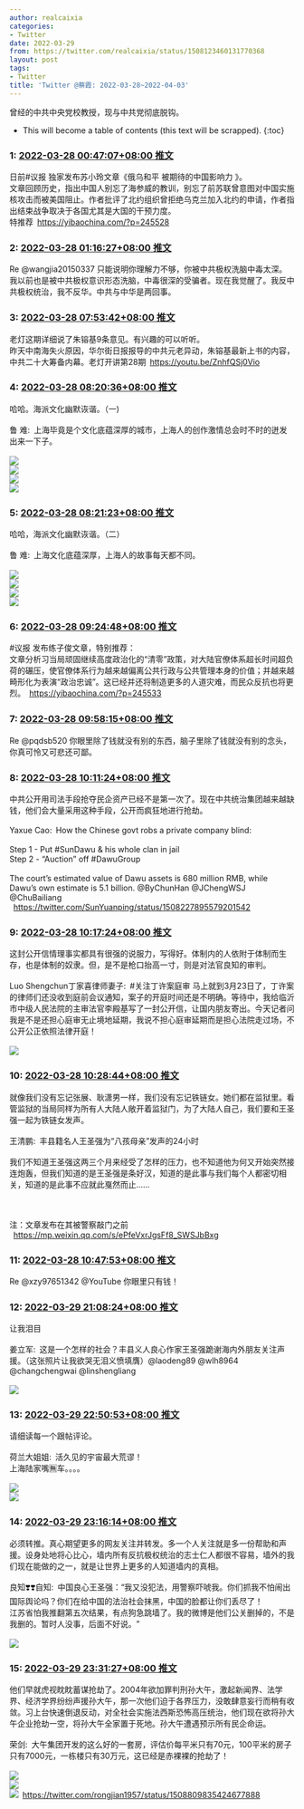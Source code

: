 ```yaml
---
author: realcaixia
categories:
- Twitter
date: 2022-03-29
from: https://twitter.com/realcaixia/status/1508123460131770368
layout: post
tags:
- Twitter
title: 'Twitter @蔡霞: 2022-03-28~2022-04-03'
---
```


曾经的中共中央党校教授，现与中共党彻底脱钩。 

* This will become a table of contents (this text will be scrapped).
{:toc}

### 1: [2022-03-28 00:47:07+08:00 推文](https://twitter.com/realcaixia/status/1508123460131770368)

日前#议报 独家发布苏小玲文章《俄乌和平 被期待的中国影响力 》。<br>文章回顾历史，指出中国人别忘了海参威的教训，别忘了前苏联曾意图对中国实施核攻击而被美国阻止。作者批评了北约组织曾拒绝乌克兰加入北约的申请，作者指出结束战争取决于各国尤其是大国的干预力度。<br>特推荐 <a href="https://yibaochina.com/?p=245528" target="_blank" rel="noopener noreferrer">https://yibaochina.com/?p=245528</a>

### 2: [2022-03-28 01:16:27+08:00 推文](https://twitter.com/realcaixia/status/1508130843772035074)

Re @wangjia20150337 只能说明你理解力不够，你被中共极权洗脑中毒太深。我以前也是被中共极权意识形态洗脑，中毒很深的受骗者。现在我觉醒了。我反中共极权统治，我不反华。中共与中华是两回事。

### 3: [2022-03-28 07:53:42+08:00 推文](https://twitter.com/realcaixia/status/1508230814189957126)

老灯这期详细说了朱镕基9条意见。有兴趣的可以听听。<br>昨天中南海失火原因，华尔街日报报导的中共元老异动，朱镕基最新上书的内容，中共二十大筹备内幕。老灯开讲第28期 <a href="https://youtu.be/ZnhfQSj0Vio" target="_blank" rel="noopener noreferrer">https://youtu.be/ZnhfQSj0Vio</a>

### 4: [2022-03-28 08:20:36+08:00 推文](https://twitter.com/realcaixia/status/1508237584694222852)

哈哈。海派文化幽默诙谐。（一)<br><br>鲁  难: 上海毕竟是个文化底蕴深厚的城市，上海人的创作激情总会时不时的迸发出来一下子。<br><br><img style="" src="https://pbs.twimg.com/media/FO3sd23WUAIly9y?format=jpg&amp;name=orig" referrerpolicy="no-referrer"><br><img style="" src="https://pbs.twimg.com/media/FO3sd24XoAEDpi_?format=jpg&amp;name=orig" referrerpolicy="no-referrer"><br><img style="" src="https://pbs.twimg.com/media/FO3sd21XoAME0Q5?format=jpg&amp;name=orig" referrerpolicy="no-referrer"><br><img style="" src="https://pbs.twimg.com/media/FO3sd26XEAkrk0-?format=jpg&amp;name=orig" referrerpolicy="no-referrer">

### 5: [2022-03-28 08:21:23+08:00 推文](https://twitter.com/realcaixia/status/1508237781235085317)

哈哈，海派文化幽默诙谐。（二）<br><br>鲁  难: 上海文化底蕴深厚，上海人的故事每天都不同。<br><br><img style="" src="https://pbs.twimg.com/media/FO3s4NnXEAQWjLT?format=jpg&amp;name=orig" referrerpolicy="no-referrer"><br><img style="" src="https://pbs.twimg.com/media/FO3s4NoXMAcDY5T?format=jpg&amp;name=orig" referrerpolicy="no-referrer"><br><img style="" src="https://pbs.twimg.com/media/FO3s4NsXMAECDN1?format=jpg&amp;name=orig" referrerpolicy="no-referrer"><br><img style="" src="https://pbs.twimg.com/media/FO3s4N1XsAIZBlP?format=jpg&amp;name=orig" referrerpolicy="no-referrer">

### 6: [2022-03-28 09:24:48+08:00 推文](https://twitter.com/realcaixia/status/1508253739085352968)

#议报 发布练子俊文章，特别推荐：<br>文章分析习当局顽固继续高度政治化的“清零”政策，对大陆官僚体系超长时间超负荷的碾压，使官僚体系行为越来越偏离公共行政与公共管理本身的价值；并越来越畸形化为表演“政治忠诚”。这已经并还将制造更多的人道灾难，而民众反抗也将更烈。 <a href="https://yibaochina.com/?p=245533" target="_blank" rel="noopener noreferrer">https://yibaochina.com/?p=245533</a>

### 7: [2022-03-28 09:58:15+08:00 推文](https://twitter.com/realcaixia/status/1508262157481304065)

Re @pqdsb520 你眼里除了钱就没有别的东西，脑子里除了钱就没有别的念头，你真可怜又可悲还可鄙。

### 8: [2022-03-28 10:11:24+08:00 推文](https://twitter.com/realcaixia/status/1508265467445661698)

中共公开用司法手段抢夺民企资产已经不是第一次了。现在中共统治集团越来越缺钱，他们会大量采用这种手段，公开而疯狂地进行抢劫。<br><br>Yaxue Cao: How the Chinese govt robs a private company blind: <br><br>Step 1 - Put #SunDawu &amp; his whole clan in jail<br>Step 2 - “Auction” off #DawuGroup<br><br>The court’s estimated value of Dawu assets is 680 million RMB, while Dawu’s own estimate is 5.1 billion. @ByChunHan @JChengWSJ @ChuBailiang<br> <a href="https://twitter.com/SunYuanping/status/1508227895579201542" target="_blank" rel="noopener noreferrer">https://twitter.com/SunYuanping/status/1508227895579201542</a>

### 9: [2022-03-28 10:17:24+08:00 推文](https://twitter.com/realcaixia/status/1508266977390993408)

这封公开信情理事实都具有很强的说服力，写得好。体制内的人依附于体制而生存，也是体制的奴隶。但，是不是枪口抬高一寸，则是对法官良知的审判。<br><br>Luo Shengchun丁家喜律师妻子: #关注丁许案庭审 马上就到3月23日了，丁许案的律师们还没收到庭前会议通知，案子的开庭时间还是不明确。等待中，我给临沂市中级人民法院的主审法官李殿基写了一封公开信，让国内朋友寄出。今天记者问我是不是还担心庭审无止境地延期，我说不担心庭审延期而是担心法院走过场，不公开公正依照法律开庭！<br><br><img style="" src="https://pbs.twimg.com/media/FOW0ghvWUAAjR8e?format=jpg&amp;name=orig" referrerpolicy="no-referrer">

### 10: [2022-03-28 10:28:44+08:00 推文](https://twitter.com/realcaixia/status/1508269828498509833)

就像我们没有忘记张展、耿潇男一样，我们没有忘记铁链女。她们都在监狱里。看管监狱的当局同样为所有人大陆人敞开着监狱门，为了大陆人自己，我们要和王圣强一起为铁链女发声。<br><br>王清鹏: 丰县籍名人王圣强为“八孩母亲”发声的24小时<br><br>我们不知道王圣强这两三个月来经受了怎样的压力，也不知道他为何又开始突然接连炮轰，但我们知道的是王圣强是条好汉，知道的是此事与我们每个人都密切相关，知道的是此事不应就此戛然而止……<br><br><br><br>注：文章发布在其被警察敲门之前<br> <a href="https://mp.weixin.qq.com/s/ePfeVxrJgsFf8_SWSJbBxg" target="_blank" rel="noopener noreferrer">https://mp.weixin.qq.com/s/ePfeVxrJgsFf8_SWSJbBxg</a>

### 11: [2022-03-28 10:47:53+08:00 推文](https://twitter.com/realcaixia/status/1508274649351741446)

Re @xzy97651342 @YouTube 你眼里只有钱！

### 12: [2022-03-29 21:08:24+08:00 推文](https://twitter.com/realcaixia/status/1508793195412529161)

让我泪目<br><br>姜立军: 这是一个怎样的社会？丰县义人良心作家王圣强跪谢海内外朋友关注声援。（这张照片让我欲哭无泪义愤填膺）@laodeng89 @wlh8964 @changchengwai @linshengliang<br><br><img style="" src="https://pbs.twimg.com/media/FO_cGFWVIAUx1MU?format=jpg&amp;name=orig" referrerpolicy="no-referrer">

### 13: [2022-03-29 22:50:53+08:00 推文](https://twitter.com/realcaixia/status/1508818984430456838)

请细读每一个跟帖评论。<br><br>荷兰大姐姐: 活久见的宇宙最大荒谬！<br>上海陆家嘴🈚车。。。。<br><br><img style="" src="https://pbs.twimg.com/media/FO68ScLWYAcNqGt?format=jpg&amp;name=orig" referrerpolicy="no-referrer"><br><img style="" src="https://pbs.twimg.com/media/FO68ScGWYAQrdut?format=jpg&amp;name=orig" referrerpolicy="no-referrer">

### 14: [2022-03-29 23:16:14+08:00 推文](https://twitter.com/realcaixia/status/1508825367515172871)

必须转推。真心期望更多的网友关注并转发。多一个人关注就是多一份帮助和声援。设身处地将心比心，墙内所有反抗极权统治的志士仁人都很不容易，墙外的我们现在能做的之一，就是让世界上更多的人知道墙内的真相。<br><br>良知❣️❣️自知: 中国良心王圣强：“我又没犯法，用警察吓唬我。你们抓我不怕闹出国际舆论吗？你们在给中国的法治社会抹黑，中国的脸都让你们丢尽了！<br>江苏省怕我推翻第五次结果，有点狗急跳墙了。我的微博是他们公关删掉的，不是我删的。暂时人没事，后面不好说。 ​​​”<br><br><img style="" src="https://pbs.twimg.com/media/FO_gzkhVQAI3ZiE?format=png&amp;name=orig" referrerpolicy="no-referrer">

### 15: [2022-03-29 23:31:27+08:00 推文](https://twitter.com/realcaixia/status/1508829195081818112)

他们早就虎视眈眈蓄谋抢劫了。2004年欲加罪判刑孙大午，激起新闻界、法学界、经济学界纷纷声援孙大午，那一次他们迫于各界压力，没敢肆意妄行而稍有收敛。习上台快速倒退反动，对全社会实施法西斯恐怖高压统治，他们现在欲将孙大午企业抢劫一空，将孙大午全家置于死地。孙大午遭遇预示所有民企命运。<br><br>荣剑: 大午集团开发的这么好的一套房，评估价每平米只有70元，100平米的房子只有7000元，一栋楼只有30万元，这已经是赤裸裸的抢劫了！<br><br><img style="" src="https://pbs.twimg.com/media/FPBnvC-UYAAZ598?format=jpg&amp;name=orig" referrerpolicy="no-referrer"><br><img style="" src="https://pbs.twimg.com/media/FPBnv6IUYAAQIzy?format=jpg&amp;name=orig" referrerpolicy="no-referrer"><br><img style="" src="https://pbs.twimg.com/media/FPBnwhDVkAEnU5w?format=jpg&amp;name=orig" referrerpolicy="no-referrer"> <a href="https://twitter.com/rongjian1957/status/1508809835424677888" target="_blank" rel="noopener noreferrer">https://twitter.com/rongjian1957/status/1508809835424677888</a>

